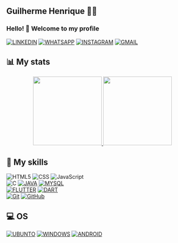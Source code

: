 ##  Guilherme Henrique :man_technologist: 
    
###  <p>Hello! 👋 Welcome to my profile</p>

 <a href="https://www.linkedin.com/in/guilherme-henrique082/" target="_blank">![LINKEDIN](https://img.shields.io/badge/-LinkedIn-%230077B5?style=for-the-badge&logo=linkedin&logoColor=white)</a>
 <a href="https://api.whatsapp.com/send?phone=5582999243330&text=opa" target="_blank">![WHATSAPP](https://img.shields.io/badge/WhatsApp-25D366?style=for-the-badge&logo=whatsapp&logoColor=white)</a>
 <a href="https://www.instagram.com/082.gh/" target="_blank">![INSTAGRAM](https://img.shields.io/badge/Instagram-E4405F?style=for-the-badge&logo=instagram&logoColor=white)</a>
 <a href="mailto:ghcl1@aluno.ifal.edu.br" target="_blank">![GMAIL](https://img.shields.io/badge/Gmail-D14836?style=for-the-badge&logo=gmail&logoColor=white)</a>
   
## 📊 My stats

<div align="center">
  <a href="https://github.com/Jonathan-inja">
  <img height="180em" src="https://github-readme-stats.vercel.app/api?username=gh-082&count_private=true&show_icons=true&custom_title=Github%20Status&theme=algolia&layout=compact&border_radius=8"/>
  
  <img height="180em" src="https://github-readme-stats.vercel.app/api/top-langs/?username=gh-082&theme=algolia&layout=compact&custom_title=Most%20Used&border_radius=8)](https://github.com/gh-082)"/>
   </a>
</div>

## 🚀 My skills
  ![HTML5](https://img.shields.io/badge/HTML5-E34F26?style=for-the-badge&logo=html5&logoColor=white)
  ![CSS](https://img.shields.io/badge/CSS3-1572B6?style=for-the-badge&logo=css3&logoColor=white)
  ![JavaScript](https://img.shields.io/badge/JavaScript-323330?style=for-the-badge&logo=javascript&logoColor=F7DF1E)   
  ![C](https://img.shields.io/badge/C-00599C?style=for-the-badge&logo=c&logoColor=white)
  <a href="https://www.java.com/pt-BR/">![JAVA](https://img.shields.io/badge/Java-ED8B00?style=for-the-badge&logo=java&logoColor=white)</a>
  <a href="https://www.mysql.com/">![MYSQL](https://img.shields.io/badge/MySQL-00000F?style=for-the-badge&logo=mysql&logoColor=white)</a>    
  <a href="https://flutter.dev/">![FLUTTER](https://img.shields.io/badge/Flutter-02569B?style=for-the-badge&logo=flutter&logoColor=white)<a>
  <a href="https://dart.dev/">![DART](https://img.shields.io/badge/Dart-0175C2?style=for-the-badge&logo=dart&logoColor=white)</a>     
  <a href="https://git-scm.com/">![Git](https://img.shields.io/badge/git%20-%23F05033.svg?&style=for-the-badge&logo=git&logoColor=white)</a>
  <a href="https://github.com/">![GitHub](https://img.shields.io/badge/github%20-%23121011.svg?&style=for-the-badge&logo=github&logoColor=white)</a>

## 💻 OS
  <a href="https://ubuntu.com/">![UBUNTO](https://img.shields.io/badge/Ubuntu-E95420?style=for-the-badge&logo=ubuntu&logoColor=white)</a>
  <a href="https://www.microsoft.com/pt-br/windows">![WINDOWS](https://img.shields.io/badge/Windows-0078D6?style=for-the-badge&logo=windows&logoColor=white)</a>
  <a href="https://www.android.com/">![ANDROID](https://img.shields.io/badge/Android-3DDC84?style=for-the-badge&logo=android&logoColor=white)</a>


